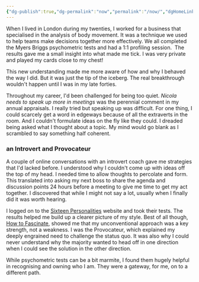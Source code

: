 ```yaml
---
{"dg-publish":true,"dg-permalink":"now","permalink":"/now/","dgHomeLink":true,"dgPassFrontmatter":false}
---
```



When I lived in London during my twenties, I worked for a business that specialised in the analysis of body movement. It was a technique we used to help teams make decisions together more effectively. We all completed the Myers Briggs psychometric tests and had a 1:1 profiling session.  The results gave me a small insight into what made me tick. I was very private and played my cards close to my chest!

This new understanding made me more aware of how and why I behaved the way I did. But it was just the tip of the iceberg. The real breakthrough wouldn't happen until I was in my late forties.

Throughout my career, I'd been challenged for being too quiet. *Nicola needs to speak up more in meetings* was the perennial comment in my annual appraisals. I really tried but speaking up was difficult. For one thing, I could scarcely get a word in edgeways because of all the extraverts in the room. And I couldn't formulate ideas on the fly like they could. I dreaded being asked what I thought about a topic. My mind would go blank as I scrambled to say something half coherent.

### an Introvert and Provocateur

A couple of online conversations with an introvert coach gave me strategies that I'd lacked before. I understood why I couldn't come up with ideas off the top of my head. I needed time to allow thoughts to percolate and form. This translated into asking my next boss to share the agenda and discussion points 24 hours before a meeting to give me time to get my act together. I discovered that while I might not say a lot, usually when I finally did it was worth hearing.

I logged on to the [Sixteen Personalities](https://www.16personalities.com/) website and took their tests. The results helped me build up a clearer picture of my style. Best of all though, [How to Fascinate](https://www.howtofascinate.com/), showed me that my unconventional approach was a key strength, not a weakness. I was the Provocateur, which explained my deeply engrained need to challenge the status quo. It was also why I could never understand why the majority wanted to head off in one direction when I could see the solution in the other direction. 

While psychometric tests can be a bit marmite, I found them hugely helpful in recognising and owning who I am. They were a gateway, for me, on to a different path.